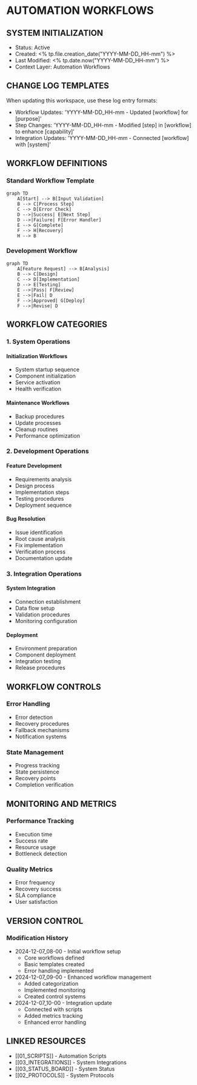 # AUTOMATION WORKFLOWS

## SYSTEM INITIALIZATION
- Status: Active
- Created: <% tp.file.creation_date("YYYY-MM-DD_HH-mm") %>
- Last Modified: <% tp.date.now("YYYY-MM-DD_HH-mm") %>
- Context Layer: Automation Workflows

## CHANGE LOG TEMPLATES
When updating this workspace, use these log entry formats:
- Workflow Updates: 'YYYY-MM-DD_HH-mm - Updated [workflow] for [purpose]'
- Step Changes: 'YYYY-MM-DD_HH-mm - Modified [step] in [workflow] to enhance [capability]'
- Integration Updates: 'YYYY-MM-DD_HH-mm - Connected [workflow] with [system]'

## WORKFLOW DEFINITIONS

### Standard Workflow Template
```mermaid
graph TD
    A[Start] --> B[Input Validation]
    B --> C[Process Step]
    C --> D[Error Check]
    D -->|Success| E[Next Step]
    D -->|Failure| F[Error Handler]
    E --> G[Complete]
    F --> H[Recovery]
    H --> B
```

### Development Workflow
```mermaid
graph TD
    A[Feature Request] --> B[Analysis]
    B --> C[Design]
    C --> D[Implementation]
    D --> E[Testing]
    E -->|Pass| F[Review]
    E -->|Fail| D
    F -->|Approved| G[Deploy]
    F -->|Revise| D
```

## WORKFLOW CATEGORIES

### 1. System Operations
#### Initialization Workflows
- System startup sequence
- Component initialization
- Service activation
- Health verification

#### Maintenance Workflows
- Backup procedures
- Update processes
- Cleanup routines
- Performance optimization

### 2. Development Operations
#### Feature Development
- Requirements analysis
- Design process
- Implementation steps
- Testing procedures
- Deployment sequence

#### Bug Resolution
- Issue identification
- Root cause analysis
- Fix implementation
- Verification process
- Documentation update

### 3. Integration Operations
#### System Integration
- Connection establishment
- Data flow setup
- Validation procedures
- Monitoring configuration

#### Deployment
- Environment preparation
- Component deployment
- Integration testing
- Release procedures

## WORKFLOW CONTROLS

### Error Handling
- Error detection
- Recovery procedures
- Fallback mechanisms
- Notification systems

### State Management
- Progress tracking
- State persistence
- Recovery points
- Completion verification

## MONITORING AND METRICS

### Performance Tracking
- Execution time
- Success rate
- Resource usage
- Bottleneck detection

### Quality Metrics
- Error frequency
- Recovery success
- SLA compliance
- User satisfaction

## VERSION CONTROL
### Modification History
- 2024-12-07_08-00 - Initial workflow setup
  - Core workflows defined
  - Basic templates created
  - Error handling implemented
- 2024-12-07_09-00 - Enhanced workflow management
  - Added categorization
  - Implemented monitoring
  - Created control systems
- 2024-12-07_10-00 - Integration update
  - Connected with scripts
  - Added metrics tracking
  - Enhanced error handling

## LINKED RESOURCES
- [[01_SCRIPTS]] - Automation Scripts
- [[03_INTEGRATIONS]] - System Integrations
- [[03_STATUS_BOARD]] - System Status
- [[02_PROTOCOLS]] - System Protocols